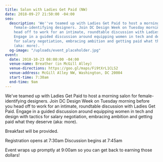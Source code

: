 ```yaml
---
title: Salon with Ladies Get Paid (NW)
date: 2018-09-27 21:50:00 -04:00
seo:
  description: 'We''ve teamed up with Ladies Get Paid to host a morning salon for
    female-identifying designers. Join DC Design Week on Tuesday morning before you
    head off to work for an intimate, roundtable discussion with Ladies Get Paid.
    Engage in a guided discussion around equipping women in tech and design with tactics
    for salary negotiation, embracing ambition and getting paid what they deserve
    (aka: more). '
  og-image: "/uploads/event_placeholder.jpg"
event:
  date: 2018-10-23 08:00:00 -04:00
  venue-name: Breather (in McGill Alley)
  venue-directions: https://goo.gl/maps/Fi9tXrL1CLS2
  venue-address: McGill Alley NW, Washington, DC 20004
  start-time: 7:30am
  end-time: 9am
---
```


We've teamed up with Ladies Get Paid to host a morning salon for female-identifying designers. Join DC Design Week on Tuesday morning before you head off to work for an intimate, roundtable discussion with Ladies Get Paid. Engage in a guided discussion around equipping women in tech and design with tactics for salary negotiation, embracing ambition and getting paid what they deserve (aka: more). 

Breakfast will be provided. 

Registration opens at 7:30am 
Discussion begins at 7:45am

Event wraps up promptly at 9:00am so you can get back to earning those dollars! 
